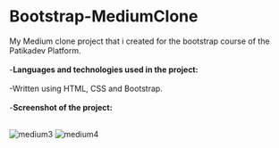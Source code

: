 # Bootstrap-MediumClone
My Medium clone project that i created for the bootstrap course of the Patikadev Platform.
<br><br>
-**Languages and technologies used in the project:**
<br> <br>
-Written using HTML, CSS and Bootstrap.
<br> <br>
-**Screenshot of the project:**
<br> <br>

![medium3](https://user-images.githubusercontent.com/73706248/180663773-02062f0c-3e87-49d9-b18b-f6d2804eb408.png)
![medium4](https://user-images.githubusercontent.com/73706248/180663780-b67757b8-1208-46e0-b8bd-6578512c3f16.png)
